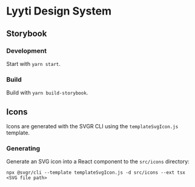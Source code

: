 # Lyyti Design System

## Storybook
### Development
Start with `yarn start`.
### Build
Build with `yarn build-storybook`.

## Icons
Icons are generated with the SVGR CLI using the `templateSvgIcon.js` template.
### Generating
Generate an SVG icon into a React component to the `src/icons` directory:

`npx @svgr/cli --template templateSvgIcon.js -d src/icons --ext tsx <SVG file path>`
